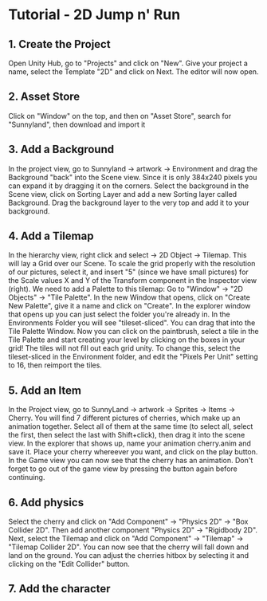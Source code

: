 # Tutorial - 2D Jump n' Run

## 1. Create the Project
Open Unity Hub, go to "Projects" and click on "New". Give your project a name, select the Template "2D" and click on Next. The editor will now open.

## 2. Asset Store 
Click on "Window" on the top, and then on "Asset Store", search for "Sunnyland", then download and import it

## 3. Add a Background
In the project view, go to Sunnyland -> artwork -> Environment and drag the Background "back" into the Scene view. Since it is only 384x240 pixels you can expand it by dragging it on the corners. Select the background in the Scene view, click on Sorting Layer and add a new Sorting layer called Background. Drag the background layer to the very top and add it to your background.

## 4. Add a Tilemap
In the hierarchy view, right click and select -> 2D Object -> Tilemap. This will lay a Grid over our Scene. To scale the grid properly with the resolution of our pictures, select it, and insert "5" (since we have small pictures) for the Scale values X and Y of the Transform component in the Inspector view (right). 
We need to add a Palette to this tilemap: Go to "Window" -> "2D Objects" -> "Tile Palette".
In the new Window that opens, click on "Create New Palette", give it a name and click on "Create". In the explorer window that opens up you can just select the folder you're already in.
In the Environments Folder you will see "tileset-sliced". You can drag that into the Tile Palette Window. Now you can click on the paintbrush, select a tile in the Tile Palette and start creating your level by clicking on the boxes in your grid!
The tiles will not fill out each grid unity. To change this, select the tileset-sliced in the Environment folder, and edit the "Pixels Per Unit" setting to 16, then reimport the tiles.

## 5. Add an Item
In the Project view, go to SunnyLand -> artwork -> Sprites -> Items -> Cherry. You will find 7 different pictures of cherries, which make up an animation together. Select all of them at the same time (to select all, select the first, then select the last with Shift+click), then drag it into the scene view. In the explorer that shows up, name your animation cherry.anim and save it. Place your cherry whereever you want, and click on the play button. In the Game view you can now see that the cherry has an animation. Don't forget to go out of the game view by pressing the button again before continuing.

## 6. Add physics

Select the cherry and click on "Add Component" -> "Physics 2D" -> "Box Collider 2D". Then add another component "Physics 2D" -> "Rigidbody 2D".
Next, select the Tilemap and click on "Add Component" -> "Tilemap" -> "Tilemap Collider 2D".
You can now see that the cherry will fall down and land on the ground.
You can adjust the cherries hitbox by selecting it and clicking on the "Edit Collider" button.

## 7. Add the character

